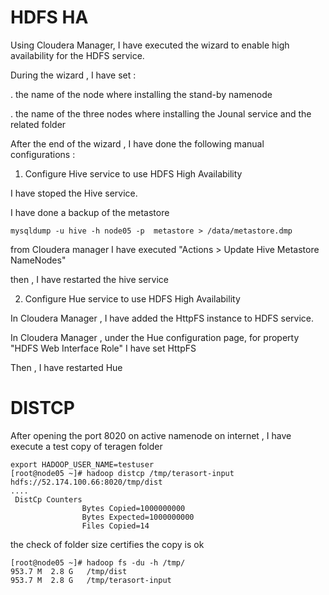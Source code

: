 # HDFS HA
Using Cloudera Manager, I have executed the wizard to enable high availability for the HDFS service.

During the wizard , I have set :

.  the name of the node where installing the stand-by namenode

.  the name of the three nodes where installing the Jounal service and the related folder 

After the end of the wizard , I have done the following manual configurations :

1.  Configure Hive service to use HDFS High Availability 

  I have stoped the Hive service.

  I have done a backup of the metastore 
  ```
  mysqldump -u hive -h node05 -p  metastore > /data/metastore.dmp
  ```
  from Cloudera manager I have executed "Actions > Update Hive Metastore NameNodes"

  then , I have restarted the hive service

2.  Configure Hue service to use HDFS High Availability 

   In Cloudera Manager , I have added the HttpFS instance to HDFS service.
   
   In Cloudera Manager , under the Hue configuration page, for property "HDFS Web Interface Role"  I have set HttpFS
   
   Then , I have restarted Hue

# DISTCP

After opening the port 8020 on active namenode on internet , I have execute a  test copy of teragen folder
```
export HADOOP_USER_NAME=testuser
[root@node05 ~]# hadoop distcp /tmp/terasort-input hdfs://52.174.100.66:8020/tmp/dist
....
 DistCp Counters
                Bytes Copied=1000000000
                Bytes Expected=1000000000
                Files Copied=14
```
the check of folder size certifies the copy is ok
```
[root@node05 ~]# hadoop fs -du -h /tmp/
953.7 M  2.8 G   /tmp/dist
953.7 M  2.8 G   /tmp/terasort-input
```
